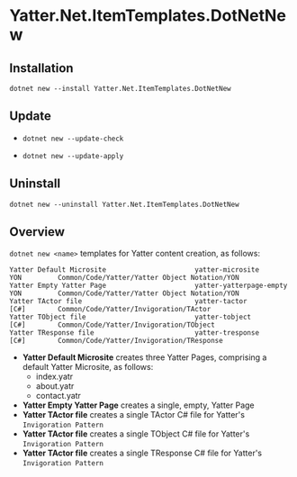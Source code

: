 # Yatter.Net.ItemTemplates.DotNetNew

## Installation

```dotnet new --install Yatter.Net.ItemTemplates.DotNetNew```

## Update

- ```dotnet new --update-check```

- ```dotnet new --update-apply```

## Uninstall

```dotnet new --uninstall Yatter.Net.ItemTemplates.DotNetNew```

## Overview

```dotnet new <name>``` templates for Yatter content creation, as follows:

```
Yatter Default Microsite                      yatter-microsite         YON         Common/Code/Yatter/Yatter Object Notation/YON      
Yatter Empty Yatter Page                      yatter-yatterpage-empty  YON         Common/Code/Yatter/Yatter Object Notation/YON      
Yatter TActor file                            yatter-tactor            [C#]        Common/Code/Yatter/Invigoration/TActor             
Yatter TObject file                           yatter-tobject           [C#]        Common/Code/Yatter/Invigoration/TObject            
Yatter TResponse file                         yatter-tresponse         [C#]        Common/Code/Yatter/Invigoration/TResponse 
```

- **Yatter Default Microsite** creates three Yatter Pages, comprising a default Yatter Microsite, as follows:
  - index.yatr
  - about.yatr
  - contact.yatr
- **Yatter Empty Yatter Page** creates a single, empty, Yatter Page
- **Yatter TActor file** creates a single TActor C# file for Yatter's ```Invigoration Pattern```
- **Yatter TActor file** creates a single TObject C# file for Yatter's ```Invigoration Pattern```
- **Yatter TActor file** creates a single TResponse C# file for Yatter's ```Invigoration Pattern```
